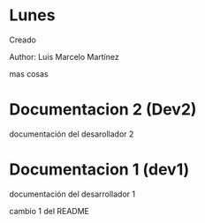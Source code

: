 # Lunes

Creado 

Author: Luis Marcelo Martínez

mas cosas
# Documentacion 2 (Dev2)
documentación del desarollador 2
# Documentacion 1 (dev1)
documentación del desarrollador 1

cambio 1 del README


